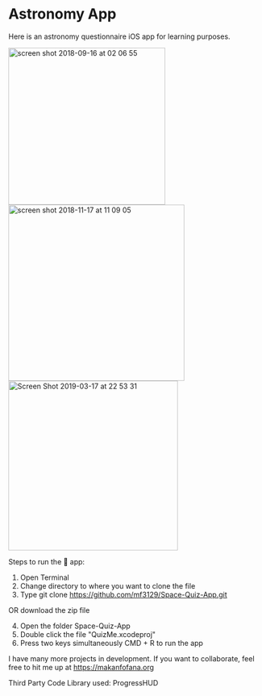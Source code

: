 # Astronomy App

Here is an astronomy questionnaire iOS app for learning purposes. 


<img width="311" alt="screen shot 2018-09-16 at 02 06 55" src="https://user-images.githubusercontent.com/43025563/48663045-6fe37780-ea58-11e8-8af7-6ca316f57daa.png">
<img width="349" alt="screen shot 2018-11-17 at 11 09 05" src="https://user-images.githubusercontent.com/43025563/48663108-395a2c80-ea59-11e8-86e7-e727f0dc899e.png">
<img width="336" alt="Screen Shot 2019-03-17 at 22 53 31" src="https://user-images.githubusercontent.com/43025563/54503896-b0b8a380-4907-11e9-8ed9-8c3926bd3958.png">




Steps to run the 📱 app:

1. Open Terminal
2. Change directory to where you want to clone the file
3. Type git clone https://github.com/mf3129/Space-Quiz-App.git

OR download the zip file

4. Open the folder Space-Quiz-App
5. Double click the file "QuizMe.xcodeproj"
6. Press two keys simultaneously CMD + R to run the app


I have many more projects in development. If you want to collaborate, feel free to hit me up at https://makanfofana.org

Third Party Code Library used: ProgressHUD

